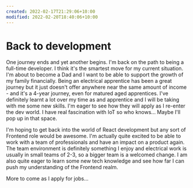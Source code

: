 ```yaml
---
created: 2022-02-17T21:29:06+10:00
modified: 2022-02-20T18:40:06+10:00
---
```


# Back to development

One journey ends and yet another begins. I'm back on the path to being a full-time developer. I think it's the smartest move for my current situation. I'm about to become a Dad and I want to be able to support the growth of my family financially. Being an electrical apprentice has been a great journey but it just doesn't offer anywhere near the same amount of income - and it's a 4-year journey, even for matured aged apprentices. I've definitely learnt a lot over my time as and apprentice and I will be taking with me some new skills. I'm eager to see how they will apply as I re-enter the dev world. I have real fascination with IoT so who knows... Maybe I'll pop up in that space.

I'm hoping to get back into the world of React development but any sort of Frontend role would be awesome. I'm actually quite excited to be able to work with a team of professionals and have an impact on a product again. The team environment is definitely something I enjoy and electrical work is usually in small teams of 2-3, so a bigger team is a welcomed change. I am also quite eager to learn some new tech knowledge and see how far I can push my understanding of the Frontend realm.

More to come as I apply for jobs...
